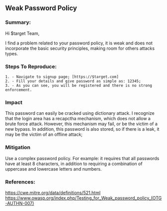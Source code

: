 ## Weak Password Policy

### Summary:

Hi $target Team,

I find a problem related to your password policy, it is weak and does not incorporate the basic security principles, making room for others attacks types.

### Steps To Reproduce:

    1. - Navigate to signup page; [https://$target.com]
    2. - Fill your details and give password as simple as: 12345;
    3. - As you can see, you will be registered and there is no strong enforcement.

### Impact

This password can easily be cracked using dictionary attack. I recognize that the login area has a recapctha mechanism, which does not allow a brute force attack. However, this mechanism may fail, or be the victim of a new bypass. In addition, this password is also stored, so if there is a leak, it may be the victim of an offline attack;

### Mitigation

Use a complex password policy. For example: it requires that all passwords have at least 8 characters, in addition to requiring a combination of uppercase and lowercase letters and numbers.

### References:

https://cwe.mitre.org/data/definitions/521.html
https://www.owasp.org/index.php/Testing_for_Weak_password_policy_(OTG-AUTHN-007)